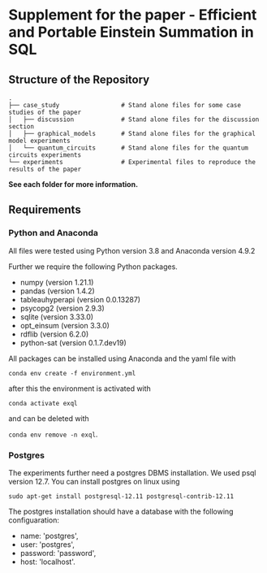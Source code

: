 # Supplement for the paper - Efficient and Portable Einstein Summation in SQL

## Structure of the Repository

````
.
├── case_study                 # Stand alone files for some case studies of the paper 
│   ├── discussion             # Stand alone files for the discussion section
│   ├── graphical_models       # Stand alone files for the graphical model experiments
│   └── quantum_circuits       # Stand alone files for the quantum circuits experiments
└── experiments                # Experimental files to reproduce the results of the paper
````

__See each folder for more information.__

## Requirements
### Python and Anaconda
All files were tested using Python version 3.8 and Anaconda version 4.9.2  

Further we require the following Python packages.
* numpy (version 1.21.1)
* pandas (version 1.4.2)
* tableauhyperapi (version 0.0.13287)
* psycopg2 (version 2.9.3)
* sqlite (version 3.33.0)
* opt_einsum (version 3.3.0)
* rdflib (version 6.2.0)
* python-sat (version 0.1.7.dev19)

All packages can be installed using Anaconda and the yaml file with

 `conda env create -f environment.yml`
 
after this the environment is activated with

`conda activate exql`

and can be deleted with 

`conda env remove -n exql`.

### Postgres
The experiments further need a postgres DBMS installation. We used psql version 12.7. You can install postgres on linux using

````commandline
sudo apt-get install postgresql-12.11 postgresql-contrib-12.11
````
The postgres installation should have a 
database with the following configuaration:
* name: 'postgres',
* user: 'postgres',
* password: 'password',
* host: 'localhost'.
